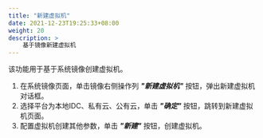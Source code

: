 ```yaml
---
title: "新建虚拟机"
date: 2021-12-23T19:25:33+08:00
weight: 20
description: >
    基于镜像新建虚拟机
---
```


该功能用于基于系统镜像创建虚拟机。

1. 在系统镜像页面，单击镜像右侧操作列 **_"新建虚拟机"_** 按钮，弹出新建虚拟机对话框。
2. 选择平台为本地IDC、私有云、公有云，单击 **_"确定"_** 按钮，跳转到新建虚拟机页面。
3. 配置虚拟机创建其他参数，单击 **_"新建"_** 按钮，创建虚拟机。